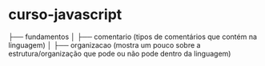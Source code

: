 # curso-javascript

├── fundamentos
│   ├── comentario      (tipos de comentários que contém na linguagem)
│   ├── organizacao     (mostra um pouco sobre a estrutura/organização que pode ou não pode dentro da linguagem)

  
